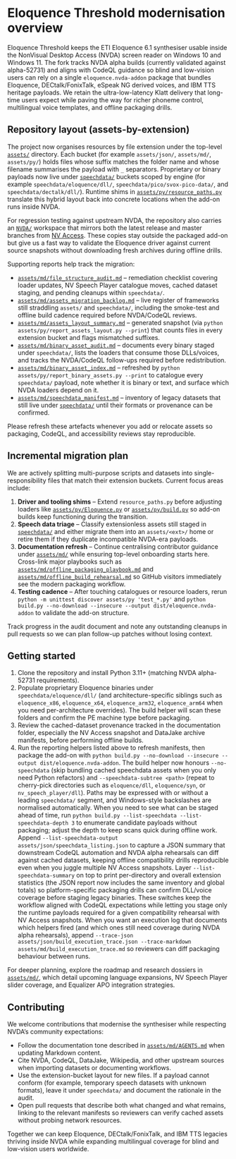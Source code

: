 # Eloquence Threshold modernisation overview

Eloquence Threshold keeps the ETI Eloquence 6.1 synthesiser usable inside the NonVisual Desktop Access (NVDA) screen reader on Windows 10 and Windows 11. The fork tracks NVDA alpha builds (currently validated against alpha-52731) and aligns with CodeQL guidance so blind and low-vision users can rely on a single `eloquence.nvda-addon` package that bundles Eloquence, DECtalk/FonixTalk, eSpeak NG derived voices, and IBM TTS heritage payloads. We retain the ultra-low-latency Klatt delivery that long-time users expect while paving the way for richer phoneme control, multilingual voice templates, and offline packaging drills.

## Repository layout (assets-by-extension)
The project now organises resources by file extension under the top-level [`assets/`](assets) directory. Each bucket (for example `assets/json/`, `assets/md/`, `assets/py/`) holds files whose suffix matches the folder name and whose filename summarises the payload with `_` separators. Proprietary or binary payloads now live under [`speechdata/`](speechdata/) buckets scoped by engine (for example `speechdata/eloquence/dll/`, `speechdata/pico/svox-pico-data/`, and `speechdata/dectalk/dll/`). Runtime shims in [`assets/py/resource_paths.py`](assets/py/resource_paths.py) translate this hybrid layout back into concrete locations when the add-on runs inside NVDA.

For regression testing against upstream NVDA, the repository also carries an [`NVDA/`](NVDA) workspace that mirrors both the latest release and master branches from [NV Access](https://github.com/nvaccess/nvda/). These copies stay outside the packaged add-on but give us a fast way to validate the Eloquence driver against current source snapshots without downloading fresh archives during offline drills.

Supporting reports help track the migration:

- [`assets/md/file_structure_audit.md`](assets/md/file_structure_audit.md) – remediation checklist covering loader updates, NV Speech Player catalogue moves, cached dataset staging, and pending cleanups within `speechdata/`.
- [`assets/md/assets_migration_backlog.md`](assets/md/assets_migration_backlog.md) – live register of frameworks still straddling `assets/` and `speechdata/`, including the smoke-test and offline build cadence required before NVDA/CodeQL reviews.
- [`assets/md/assets_layout_summary.md`](assets/md/assets_layout_summary.md) – generated snapshot (via `python assets/py/report_assets_layout.py --print`) that counts files in every extension bucket and flags mismatched suffixes.
- [`assets/md/binary_asset_audit.md`](assets/md/binary_asset_audit.md) – documents every binary staged under `speechdata/`, lists the loaders that consume those DLLs/voices, and tracks the NVDA/CodeQL follow-ups required before redistribution.
- [`assets/md/binary_asset_index.md`](assets/md/binary_asset_index.md) – refreshed by `python assets/py/report_binary_assets.py --print` to catalogue every `speechdata/` payload, note whether it is binary or text, and surface which NVDA loaders depend on it.
- [`assets/md/speechdata_manifest.md`](assets/md/speechdata_manifest.md) – inventory of legacy datasets that still live under [`speechdata/`](speechdata/) until their formats or provenance can be confirmed.

Please refresh these artefacts whenever you add or relocate assets so packaging, CodeQL, and accessibility reviews stay reproducible.

## Incremental migration plan
We are actively splitting multi-purpose scripts and datasets into single-responsibility files that match their extension buckets. Current focus areas include:

1. **Driver and tooling shims** – Extend `resource_paths.py` before adjusting loaders like [`assets/py/Eloquence.py`](assets/py/Eloquence.py) or [`assets/py/build.py`](assets/py/build.py) so add-on builds keep functioning during the transition.
2. **Speech data triage** – Classify extensionless assets still staged in [`speechdata/`](speechdata/) and either migrate them into an `assets/<ext>/` home or retire them if they duplicate incompatible NVDA-era payloads.
3. **Documentation refresh** – Continue centralising contributor guidance under [`assets/md/`](assets/md/) while ensuring top-level onboarding starts here. Cross-link major playbooks such as [`assets/md/offline_packaging_playbook.md`](assets/md/offline_packaging_playbook.md) and [`assets/md/offline_build_rehearsal.md`](assets/md/offline_build_rehearsal.md) so GitHub visitors immediately see the modern packaging workflow.
4. **Testing cadence** – After touching catalogues or resource loaders, rerun `python -m unittest discover assets/py 'test_*.py'` and `python build.py --no-download --insecure --output dist/eloquence.nvda-addon` to validate the add-on structure.

Track progress in the audit document and note any outstanding cleanups in pull requests so we can plan follow-up patches without losing context.

## Getting started
1. Clone the repository and install Python 3.11+ (matching NVDA alpha-52731 requirements).
2. Populate proprietary Eloquence binaries under `speechdata/eloquence/dll/` (and architecture-specific siblings such as `eloquence_x86`, `eloquence_x64`, `eloquence_arm32`, `eloquence_arm64` when you need per-architecture overrides). The build helper will scan these folders and confirm the PE machine type before packaging.
3. Review the cached-dataset provenance tracked in the documentation folder, especially the NV Access snapshot and DataJake archive manifests, before performing offline builds.
4. Run the reporting helpers listed above to refresh manifests, then package the add-on with `python build.py --no-download --insecure --output dist/eloquence.nvda-addon`. The build helper now honours `--no-speechdata` (skip bundling cached speechdata assets when you only need Python refactors) and `--speechdata-subtree <path>` (repeat to cherry-pick directories such as `eloquence/dll`, `eloquence/syn`, or `nv_speech_player/dll`). Paths may be expressed with or without a leading `speechdata/` segment, and Windows-style backslashes are normalised automatically. When you need to see what can be staged ahead of time, run `python build.py --list-speechdata --list-speechdata-depth 3` to enumerate candidate payloads without packaging; adjust the depth to keep scans quick during offline work. Append `--list-speechdata-output assets/json/speechdata_listing.json` to capture a JSON summary that downstream CodeQL automation and NVDA alpha rehearsals can diff against cached datasets, keeping offline compatibility drills reproducible even when you juggle multiple NV Access snapshots. Layer `--list-speechdata-summary` on top to print per-directory and overall extension statistics (the JSON report now includes the same inventory and global totals) so platform-specific packaging drills can confirm DLL/voice coverage before staging legacy binaries. These switches keep the workflow aligned with CodeQL expectations while letting you stage only the runtime payloads required for a given compatibility rehearsal with NV Access snapshots. When you want an execution log that documents which helpers fired (and which ones still need coverage during NVDA alpha rehearsals), append `--trace-json assets/json/build_execution_trace.json --trace-markdown assets/md/build_execution_trace.md` so reviewers can diff packaging behaviour between runs.

For deeper planning, explore the roadmap and research dossiers in [`assets/md/`](assets/md/), which detail upcoming language expansions, NV Speech Player slider coverage, and Equalizer APO integration strategies.

## Contributing
We welcome contributions that modernise the synthesiser while respecting NVDA’s community expectations:

- Follow the documentation tone described in [`assets/md/AGENTS.md`](assets/md/AGENTS.md) when updating Markdown content.
- Cite NVDA, CodeQL, DataJake, Wikipedia, and other upstream sources when importing datasets or documenting workflows.
- Use the extension-bucket layout for new files. If a payload cannot conform (for example, temporary speech datasets with unknown formats), leave it under `speechdata/` and document the rationale in the audit.
- Open pull requests that describe both what changed and what remains, linking to the relevant manifests so reviewers can verify cached assets without probing network resources.

Together we can keep Eloquence, DECtalk/FonixTalk, and IBM TTS legacies thriving inside NVDA while expanding multilingual coverage for blind and low-vision users worldwide.
